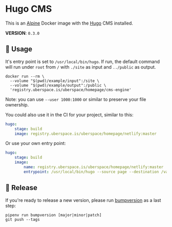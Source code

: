 # Hugo CMS

This is an [Alpine][] Docker image with the [Hugo][] CMS installed.

__VERSION__: `0.3.0`

## :children_crossing: Usage

It's entry point is set to `/usr/local/bin/hugo`. If run, the default command
will run under `root` from `/` with `./site` as input and `../public` as output.

```shell
docker run --rm \
  --volume "$(pwd)/example/input":/site \
  --volume "$(pwd)/example/output":/public \
  'registry.uberspace.is/uberspace/homepage/cms-engine'
```

Note: you can use `--user 1000:1000` or similar to preserve your file ownership.

You could also use it in the CI for your project, similar to this:

```yaml
hugo:
    stage: build
    image: registry.uberspace.is/uberspace/homepage/netlify:master
```

Or use your own entry point:

```yaml
hugo:
    stage: build
    image:
        name: registry.uberspace.is/uberspace/homepage/netlify:master
        entrypoint: /usr/local/bin/hugo --source page --destination /var/www --minify
```

## :bookmark: Release

If you're ready to release a new version, please run [bumpversion][] as a last
step:

```shell
pipenv run bumpversion [major|minor|patch]
git push --tags
```

[Alpine]: https://hub.docker.com/_/alpine/
[Hugo]: https://gohugo.io
[bumpversion]: https://github.com/peritus/bumpversion
